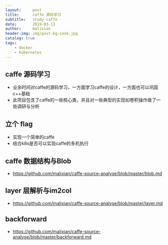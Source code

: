 ```yaml
---
layout:     post
title:      caffe 源码学习
subtitle:   study caffe
date:       2019-03-13
author:     malixian
header-img: img/post-bg-cook.jpg
catalog: true
tags:
    - docker
    - Kubernetes
---
```

## caffe 源码学习
- 业余时间对caffe的源码学习，一方面学习caffe的设计，一方面也可以巩固c++基础
- 此项目包含了caffe的一些核心类，并且对一些典型的实现如卷积操作做了一些调研与分析

## 立个 flag
- 实现一个简单的caffe
- 结合k8s是否可以实现caffe的多机执行

## caffe 数据结构与Blob
- https://github.com/malixian/caffe-source-analyse/blob/master/blob.md

## layer 层解析与im2col
- https://github.com/malixian/caffe-source-analyse/blob/master/layer.md

## backforward
- https://github.com/malixian/caffe-source-analyse/blob/master/backforward.md
